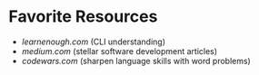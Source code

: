 # Favorite Resources

* _learnenough.com_ (CLI understanding)
* _medium.com_ (stellar software development articles)
* _codewars.com_ (sharpen language skills with word problems)
